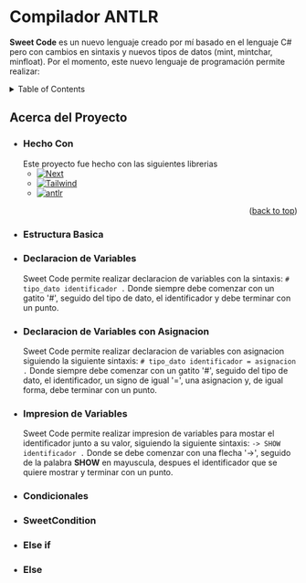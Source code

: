 # Compilador ANTLR
**Sweet Code** es un nuevo lenguaje creado por mí basado en el lenguaje C# pero con cambios en sintaxis y nuevos tipos de datos (mint, mintchar, minfloat). Por el momento, este nuevo lenguaje de programación permite realizar:

<!-- TABLE OF CONTENTS -->
<details>
  <summary>Table of Contents</summary>
  <ol>
    <li><a href="#acerca-del-proyecto">Acerca del proyecto</a></li>
    <ul>
        <li><a href="#hecho-con">Hecho con</a></li>
    </ul>
    <li><a href="#estructura-basica">Estructura Basica</a></li>
    <li>
      <a href="#declaracion-de-variables">Declaracion de Variables</a>
      <ul>
        <li><a href="#declaracion-de-variables-con-asignacion">Declaracion de Variables con Asignación</a></li>
      </ul>
    </li>
    <li>
      <a href="#impresion-de-variables">Impresion de variables</a>
    </li>
    <li><a href="#condicionales">Condicionales</a></li>
    <ul>
        <li><a href="#sweetcondition">SweetCondition</a></li>
        <li><a href="#else-if">Else if</a></li>
        <li><a href="#else">Else</a></li>
    </ul>
  </ol>
</details>

## Acerca del Proyecto

* ### Hecho Con
  Este proyecto fue hecho con las siguientes librerias
  * [![Next][Next.js]][Next-url]
  * [![Tailwind][Tailwind.css]][Tailwind-url]
  * [![antlr][antlr]][antlr-url]
<p align="right">(<a href="#readme-top">back to top</a>)</p>


* ### Estructura Basica
  
* ### Declaracion de Variables
  Sweet Code permite realizar declaracion de variables con la sintaxis: `# tipo_dato identificador .` Donde siempre debe comenzar con un gatito '#', seguido del tipo de dato, el identificador y debe terminar con un punto.

* ### Declaracion de Variables con Asignacion
  Sweet Code permite realizar declaracion de variables con asignacion siguiendo la siguiente sintaxis: `# tipo_dato identificador = asignacion .`
Donde siempre debe comenzar con un gatito '#', seguido del tipo de dato, el identificador, un signo de igual '=', una asignacion y, de igual forma, debe terminar con un punto.

* ### Impresion de Variables
  Sweet Code permite realizar impresion de variables para mostar el identificador junto a su valor, siguiendo la siguiente sintaxis: `-> SHOW identificador .` Donde se debe comenzar con una flecha '->', seguido de la palabra **SHOW** en mayuscula, despues el identificador que se quiere mostrar y terminar con un punto.

* ### Condicionales
  
* ### SweetCondition

* ### Else if

* ### Else

<!-- MARKDOWN LINKS & IMAGES -->
<!-- https://www.markdownguide.org/basic-syntax/#reference-style-links -->
[Next.js]: https://img.shields.io/badge/next.js-000000?style=for-the-badge&logo=nextdotjs&logoColor=white
[Next-url]: https://nextjs.org/
[Tailwind.css]: https://img.shields.io/badge/Tailwind_CSS-38B2AC?style=for-the-badge&logo=tailwind-css&logoColor=white
[Tailwind-url]: https://tailwindcss.com
[antlr]: https://img.shields.io/badge/ANTLR-FF0000?style=for-the-badge&logo=antlr&logoColor=white
[antlr-url]: https://www.antlr.org
